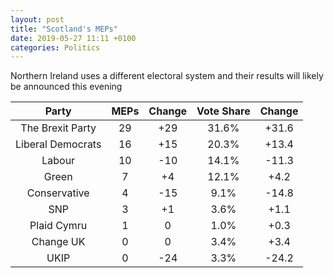 ```yaml
---
layout: post
title: "Scotland's MEPs"
date: 2019-05-27 11:11 +0100
categories: Politics
---
```


Northern Ireland uses a different electoral system and their results will likely be announced this evening

|     **Party**     | **MEPs** | **Change** | **Vote Share** | **Change** |
| :---------------: | :------: | :--------: | :------------: | :--------: |
| The Brexit Party  |    29    |    +29     |     31.6%      |   +31.6    |
| Liberal Democrats |    16    |    +15     |     20.3%      |   +13.4    |
|      Labour       |    10    |    -10     |     14.1%      |   -11.3    |
|       Green       |    7     |     +4     |     12.1%      |    +4.2    |
|   Conservative    |    4     |    -15     |      9.1%      |   -14.8    |
|        SNP        |    3     |     +1     |      3.6%      |    +1.1    |
|    Plaid Cymru    |    1     |     0      |      1.0%      |    +0.3    |
|     Change UK     |    0     |     0      |      3.4%      |    +3.4    |
|       UKIP        |    0     |    -24     |      3.3%      |   -24.2    |